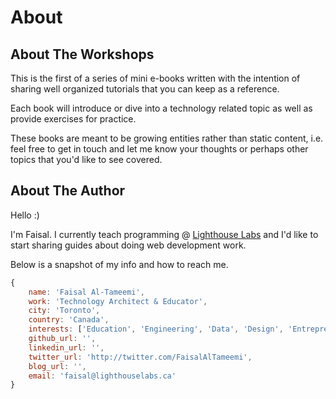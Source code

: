 # About


## About The Workshops

This is the first of a series of mini e-books written with the intention of sharing well organized tutorials that you can keep as a reference.

Each book will introduce or dive into a technology related topic as well as provide exercises for practice.

These books are meant to be growing entities rather than static content, i.e. feel free to get in touch and let me know your thoughts or perhaps other topics that you'd like to see covered.


## About The Author

Hello :)

I'm Faisal. I currently teach programming @ [Lighthouse Labs](http://lighthouselabs.ca) and I'd like to start sharing guides about doing web development work.

Below is a snapshot of my info and how to reach me.


```javascript
{
    name: 'Faisal Al-Tameemi',
    work: 'Technology Architect & Educator',
    city: 'Toronto',
    country: 'Canada',
    interests: ['Education', 'Engineering', 'Data', 'Design', 'Entrepreneurship'],
    github_url: '',
    linkedin_url: '',
    twitter_url: 'http://twitter.com/FaisalAlTameemi',
    blog_url: '',
    email: 'faisal@lighthouselabs.ca'
}
```
